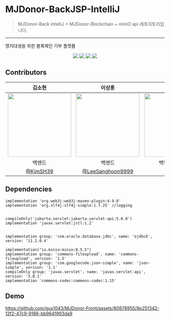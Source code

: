# MJDonor-BackJSP-IntelliJ

> MJDonor-Back intelliJ + MJDonor-Blockchain + miniO api 레포지토리입니다.
---

명지대생을 위한 블록체인 기부 플랫폼
<p align="center">
  <img src="https://user-images.githubusercontent.com/80878955/262965980-8fb5459e-2576-4339-a4f0-b5c7de1fb1a6.jpg">
  <img src="https://user-images.githubusercontent.com/80878955/262958792-1a1202b1-b989-4d00-ab7e-734b353dea7e.jpg">
  <img src="https://user-images.githubusercontent.com/80878955/262957787-ff248409-13d4-4494-a2a0-b96e59f99d3e.png">
  <img src="https://user-images.githubusercontent.com/80878955/262957806-6a77dc39-89eb-45cb-b63a-0aa5aae5955d.png">
 </p>

 ## Contributors
|김소현|이상훈|채기웅|최지현|
|:---:|:---:|:---:|:---:|
|<img src="https://avatars.githubusercontent.com/u/63898043?v=4" width="200px">|<img src="https://avatars.githubusercontent.com/u/102343981?v=4" width="200px">|<img src="https://avatars.githubusercontent.com/u/77622897?v=4" width="200px">|<img src="https://avatars.githubusercontent.com/u/80878955?v=4" width="200px">|
|백엔드|백엔드|백엔드/블록체인|프론트엔드|
|[@KimSH39](https://github.com/KimSH39)|[@LeeSanghoon9999](https://github.com/LeeSanghoon9999)|[@dipito](https://github.com/Gi-Woong)|[@gus1043](https://github.com/gus1043)|
 
## Dependencies
  ```
  implementation 'org.web3j:web3j-maven-plugin:4.9.8'
  implementation 'org.slf4j:slf4j-simple:1.7.25' //logging

  
  compileOnly('jakarta.servlet:jakarta.servlet-api:5.0.0')
  implementation 'javax.servlet:jstl:1.2'

  
  implementation group: 'com.oracle.database.jdbc', name: 'ojdbc6', version: '11.2.0.4'

  implementation("io.minio:minio:8.5.5")
  implementation group: 'commons-fileupload', name: 'commons-fileupload', version: '1.5'
  implementation group: 'com.googlecode.json-simple', name: 'json-simple', version: '1.1'
  compileOnly group: 'javax.servlet', name: 'javax.servlet-api', version: '3.0.1'
  implementation 'commons-codec:commons-codec:1.15'
  ```

## Demo
https://github.com/gus1043/MJDonor-Front/assets/80878955/8e251342-12f2-47c9-9166-bb9641993da9

